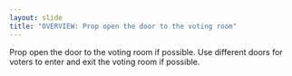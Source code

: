 ```yaml
---
layout: slide
title: "OVERVIEW: Prop open the door to the voting room"
---
```


Prop open the door to the voting room if possible. Use different doors for voters to enter and exit the voting room if possible.
